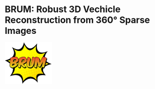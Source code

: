 # BRUM: Robust 3D Vechicle Reconstruction from 360° Sparse Images 

<img src="./imgs/brum_logo.png" alt="Logo" width="150">
